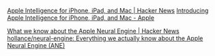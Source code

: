 
[Apple Intelligence for iPhone, iPad, and Mac | Hacker News](https://news.ycombinator.com/item?id=40636844)
[Introducing Apple Intelligence for iPhone, iPad, and Mac - Apple](https://www.apple.com/newsroom/2024/06/introducing-apple-intelligence-for-iphone-ipad-and-mac/)

[What we know about the Apple Neural Engine | Hacker News](https://news.ycombinator.com/item?id=35301447)
[hollance/neural-engine: Everything we actually know about the Apple Neural Engine (ANE)](https://github.com/hollance/neural-engine)
